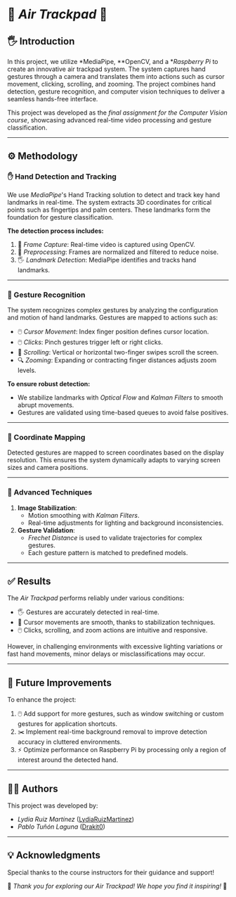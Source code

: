 # 🌟 *Air Trackpad* 🌟

## 🖐️ Introduction

In this project, we utilize *MediaPipe, **OpenCV, and a **Raspberry Pi* to create an innovative air trackpad system. The system captures hand gestures through a camera and translates them into actions such as cursor movement, clicking, scrolling, and zooming. The project combines hand detection, gesture recognition, and computer vision techniques to deliver a seamless hands-free interface.

This project was developed as the *final assignment for the Computer Vision course*, showcasing advanced real-time video processing and gesture classification.

---

## ⚙️ Methodology

### ✋ Hand Detection and Tracking

We use *MediaPipe*'s Hand Tracking solution to detect and track key hand landmarks in real-time. The system extracts 3D coordinates for critical points such as fingertips and palm centers. These landmarks form the foundation for gesture classification.

**The detection process includes:**
1. 📸 *Frame Capture*: Real-time video is captured using OpenCV.
2. 🧹 *Preprocessing*: Frames are normalized and filtered to reduce noise.
3. 🖐️ *Landmark Detection*: MediaPipe identifies and tracks hand landmarks.

---

### 🤚 Gesture Recognition

The system recognizes complex gestures by analyzing the configuration and motion of hand landmarks. Gestures are mapped to actions such as:
- 🖱️ *Cursor Movement*: Index finger position defines cursor location.
- 🖱️ *Clicks*: Pinch gestures trigger left or right clicks.
- 📜 *Scrolling*: Vertical or horizontal two-finger swipes scroll the screen.
- 🔍 *Zooming*: Expanding or contracting finger distances adjusts zoom levels.

**To ensure robust detection:**
- We stabilize landmarks with *Optical Flow* and *Kalman Filters* to smooth abrupt movements.
- Gestures are validated using time-based queues to avoid false positives.

---

### 📍 Coordinate Mapping

Detected gestures are mapped to screen coordinates based on the display resolution. This ensures the system dynamically adapts to varying screen sizes and camera positions.

---

### 🧠 Advanced Techniques

1. **Image Stabilization**:
   - Motion smoothing with *Kalman Filters*.
   - Real-time adjustments for lighting and background inconsistencies.
2. **Gesture Validation**:
   - *Frechet Distance* is used to validate trajectories for complex gestures.
   - Each gesture pattern is matched to predefined models.

---

## ✅ Results

The *Air Trackpad* performs reliably under various conditions:
- 🖐️ Gestures are accurately detected in real-time.
- 🚀 Cursor movements are smooth, thanks to stabilization techniques.
- 🖱️ Clicks, scrolling, and zoom actions are intuitive and responsive.

However, in challenging environments with excessive lighting variations or fast hand movements, minor delays or misclassifications may occur.

---

## 🚀 Future Improvements

To enhance the project:
1. 🖱️ Add support for more gestures, such as window switching or custom gestures for application shortcuts.
2. ✂️ Implement real-time background removal to improve detection accuracy in cluttered environments.
3. ⚡ Optimize performance on Raspberry Pi by processing only a region of interest around the detected hand.

---

## 👩‍💻 Authors

This project was developed by:
- *Lydia Ruiz Martínez* ([LydiaRuizMartinez](https://github.com/LydiaRuizMartinez))  
- *Pablo Tuñón Laguna* ([Drakit0](https://github.com/Drakit0))

---

## 💡 Acknowledgments

Special thanks to the course instructors for their guidance and support!

🎉 *Thank you for exploring our Air Trackpad! We hope you find it inspiring!* 🎉

